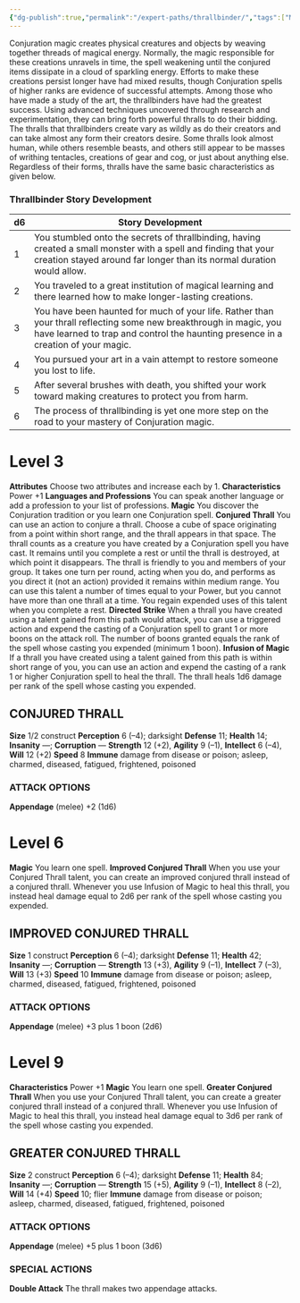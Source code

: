```yaml
---
{"dg-publish":true,"permalink":"/expert-paths/thrallbinder/","tags":["Magic"]}
---
```


Conjuration magic creates physical creatures and objects by weaving together threads of magical energy. Normally, the magic responsible for these creations unravels in time, the spell weakening until the conjured items dissipate in a cloud of sparkling energy. Efforts to make these creations persist longer have had mixed results, though Conjuration spells of higher ranks are evidence of successful attempts.
Among those who have made a study of the art, the thrallbinders have had the greatest success. Using advanced techniques uncovered through research and experimentation, they can bring forth powerful thralls to do their bidding.
The thralls that thrallbinders create vary as wildly as do their creators and can take almost any form their creators desire. Some thralls look almost human, while others resemble beasts, and others still appear to be masses of writhing tentacles, creations of gear and cog, or just about anything else.
Regardless of their forms, thralls have the same basic characteristics as given below.
### Thrallbinder Story Development

| d6  | Story Development                                                                                                                                                                                       |
| --- | ------------------------------------------------------------------------------------------------------------------------------------------------------------------------------------------------------- |
| 1   | You stumbled onto the secrets of thrallbinding, having created a small monster with a spell and finding that your creation stayed around far longer than its normal duration would allow.               |
| 2   | You traveled to a great institution of magical learning and there learned how to make longer-lasting creations.                                                                                         |
| 3   | You have been haunted for much of your life. Rather than your thrall reflecting some new breakthrough in magic, you have learned to trap and control the haunting presence in a creation of your magic. |
| 4   | You pursued your art in a vain attempt to restore someone you lost to life.                                                                                                                             |
| 5   | After several brushes with death, you shifted your work toward making creatures to protect you from harm.                                                                                               |
| 6   | The process of thrallbinding is yet one more step on the road to your mastery of Conjuration magic.                                                                                                     |
# Level 3
**Attributes** Choose two attributes and increase each by 1.
**Characteristics** Power +1
**Languages and Professions** You can speak another language or add a profession to your list of professions.
**Magic** You discover the Conjuration tradition or you learn one Conjuration spell.
**Conjured Thrall** You can use an action to conjure a thrall.
Choose a cube of space originating from a point within short range, and the thrall appears in that space. The thrall counts as a creature you have created by a Conjuration spell you have cast. It remains until you complete a rest or until the thrall is destroyed, at which point it disappears.
The thrall is friendly to you and members of your group.
It takes one turn per round, acting when you do, and performs as you direct it (not an action) provided it remains within medium range. You can use this talent a number of times equal to your Power, but you cannot have more than one thrall at a time. You regain expended uses of this talent when you complete a rest.
**Directed Strike** When a thrall you have created using a talent gained from this path would attack, you can use a triggered action and expend the casting of a Conjuration spell to grant 1 or more boons on the attack roll. The number of boons granted equals the rank of the spell whose casting you expended (minimum 1 boon).
**Infusion of Magic** If a thrall you have created using a talent gained from this path is within short range of you, you can use an action and expend the casting of a rank 1 or higher Conjuration spell to heal the thrall. The thrall heals 1d6 damage per rank of the spell whose casting you expended.
## CONJURED THRALL
**Size** 1/2 construct
**Perception** 6 (–4); darksight
**Defense** 11; **Health** 14; **Insanity** —; **Corruption** —
**Strength** 12 (+2), **Agility** 9 (–1), **Intellect** 6 (–4), **Will** 12 (+2)
**Speed** 8
**Immune** damage from disease or poison; asleep, charmed, diseased, fatigued, frightened, poisoned
### ATTACK OPTIONS
**Appendage** (melee) +2 (1d6)
# Level 6
**Magic** You learn one spell.
**Improved Conjured Thrall** When you use your Conjured Thrall talent, you can create an improved conjured thrall instead of a conjured thrall. Whenever you use Infusion of Magic to heal this thrall, you instead heal damage equal to 2d6 per rank of the spell whose casting you expended.
## IMPROVED CONJURED THRALL
**Size** 1 construct
**Perception** 6 (–4); darksight
**Defense** 11; **Health** 42; **Insanity** —; **Corruption** —
**Strength** 13 (+3), **Agility** 9 (–1), **Intellect** 7 (–3), **Will** 13 (+3)
**Speed** 10
**Immune** damage from disease or poison; asleep, charmed, diseased, fatigued, frightened, poisoned
### ATTACK OPTIONS
**Appendage** (melee) +3 plus 1 boon (2d6)
# Level 9
**Characteristics** Power +1
**Magic** You learn one spell.
**Greater Conjured Thrall** When you use your Conjured Thrall talent, you can create a greater conjured thrall instead of a conjured thrall. Whenever you use Infusion of Magic to heal this thrall, you instead heal damage equal to 3d6 per rank of the spell whose casting you expended.
## GREATER CONJURED THRALL
**Size** 2 construct
**Perception** 6 (–4); darksight
**Defense** 11; **Health** 84; **Insanity** —; **Corruption** —
**Strength** 15 (+5), **Agility** 9 (–1), **Intellect** 8 (–2), **Will** 14 (+4)
**Speed** 10; flier
**Immune** damage from disease or poison; asleep, charmed, diseased, fatigued, frightened, poisoned
### ATTACK OPTIONS
**Appendage** (melee) +5 plus 1 boon (3d6)
### SPECIAL ACTIONS
**Double Attack** The thrall makes two appendage attacks.